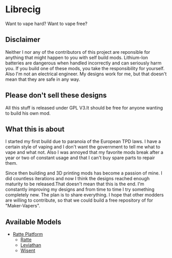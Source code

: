# Librecig
Want to vape hard? Want to vape free?

## Disclaimer
Neither I nor any of the contributors of this project are reponsible for anything that might happen to you with self build mods. Lithium-Ion batteries are dangerous when handled incorrectly and can seriously harm you. If you build one of these mods, you take the responsibility for yourself. Also I'm not an electrical engineer. My designs work for me, but that doesn't mean that they are safe in any way.

## Please don't sell these designs
All this stuff is released under GPL V3.It should be free for anyone wanting to build his own mod.

## What this is about
I started my first build due to paranoia of the European TPD laws. I have a certain style of vaping and I don't want the government to tell me what to vape and what not.
Also I was annoyed that my favorite mods break after a year or two of constant usage and that I can't buy spare parts to repair them.

Since then building and 3D printing mods has become a passion of mine. I did countless iterations and now I think the designs reached
enough maturity to be released.That doesn't mean that this is the end. I'm constantly improving my designs and from time to time I try something completely new.
The plan is to share everything.
I hope that other modders are willing to contribute, so that we could build a free repository of for "Maker-Vapers".

## Available Models

- [Ratte Platform](https://github.com/johannes-otto/Librecig/blob/master/Ratte%20and%20Variations/Readme.md)
  - [Ratte](https://github.com/johannes-otto/Librecig/blob/master/Ratte%20and%20Variations/Ratte/Readme.md)
  - [Leviathan](https://github.com/johannes-otto/Librecig/blob/master/Ratte%20and%20Variations/Wisent/Readme.md)
  - [Wisent](https://github.com/johannes-otto/Librecig/blob/master/Ratte%20and%20Variations/Wisent/Readme.md)
